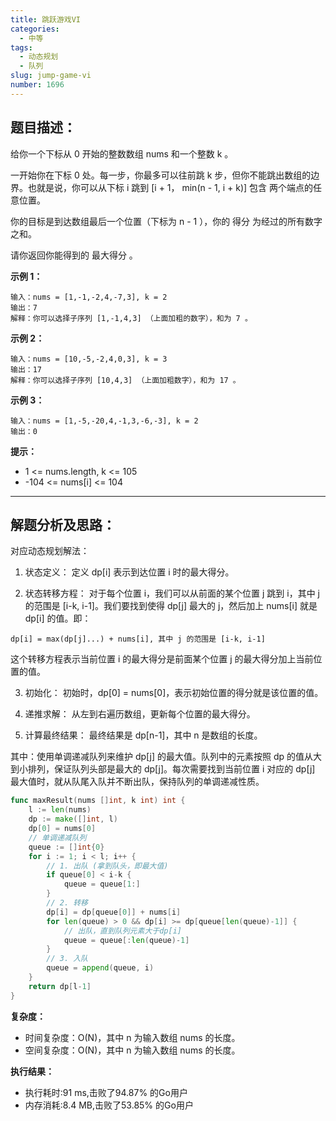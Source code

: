 ```yaml
---
title: 跳跃游戏VI
categories:
  - 中等
tags:
  - 动态规划
  - 队列
slug: jump-game-vi
number: 1696
---
```


## 题目描述：

给你一个下标从 0 开始的整数数组 nums 和一个整数 k 。

一开始你在下标 0 处。每一步，你最多可以往前跳 k 步，但你不能跳出数组的边界。也就是说，你可以从下标 i 跳到 [i + 1， min(n - 1, i + k)] 包含 两个端点的任意位置。

你的目标是到达数组最后一个位置（下标为 n - 1 ），你的 得分 为经过的所有数字之和。

请你返回你能得到的 最大得分 。

**示例 1：**
```
输入：nums = [1,-1,-2,4,-7,3], k = 2
输出：7
解释：你可以选择子序列 [1,-1,4,3] （上面加粗的数字），和为 7 。 
```


**示例 2：**
```
输入：nums = [10,-5,-2,4,0,3], k = 3 
输出：17 
解释：你可以选择子序列 [10,4,3] （上面加粗数字），和为 17 。
```


**示例 3：**
```
输入：nums = [1,-5,-20,4,-1,3,-6,-3], k = 2 
输出：0
```

**提示：**
- 1 <= nums.length, k <= 105
- -104 <= nums[i] <= 104

---
## 解题分析及思路：


对应动态规划解法：

1. 状态定义： 定义 dp[i] 表示到达位置 i 时的最大得分。

2. 状态转移方程： 对于每个位置 i，我们可以从前面的某个位置 j 跳到 i，其中 j 的范围是 [i-k, i-1]。我们要找到使得 dp[j] 最大的 j，然后加上 nums[i] 就是 dp[i] 的值。即：
```
dp[i] = max(dp[j]...) + nums[i], 其中 j 的范围是 [i-k, i-1]
```
这个转移方程表示当前位置 i 的最大得分是前面某个位置 j 的最大得分加上当前位置的值。

3. 初始化： 初始时，dp[0] = nums[0]，表示初始位置的得分就是该位置的值。

4. 递推求解： 从左到右遍历数组，更新每个位置的最大得分。
5. 计算最终结果： 最终结果是 dp[n-1]，其中 n 是数组的长度。


其中：使用单调递减队列来维护 dp[j] 的最大值。队列中的元素按照 dp 的值从大到小排列，保证队列头部是最大的 dp[j]。每次需要找到当前位置 i 对应的 dp[j] 最大值时，就从队尾入队并不断出队，保持队列的单调递减性质。

```go
func maxResult(nums []int, k int) int {
	l := len(nums)
	dp := make([]int, l)
	dp[0] = nums[0]
	// 单调递减队列
	queue := []int{0}
	for i := 1; i < l; i++ {
		// 1. 出队 (拿到队头，即最大值)
		if queue[0] < i-k {
			queue = queue[1:]
		}
		// 2. 转移
		dp[i] = dp[queue[0]] + nums[i]
		for len(queue) > 0 && dp[i] >= dp[queue[len(queue)-1]] {
			// 出队，直到队列元素大于dp[i]
			queue = queue[:len(queue)-1]
		}
		// 3. 入队
		queue = append(queue, i)
	}
	return dp[l-1]
}
```


**复杂度：**

- 时间复杂度：O(N)，其中 n 为输入数组 nums 的长度。
- 空间复杂度：O(N)，其中 n 为输入数组 nums 的长度。

**执行结果：**

- 执行耗时:91 ms,击败了94.87% 的Go用户
- 内存消耗:8.4 MB,击败了53.85% 的Go用户

